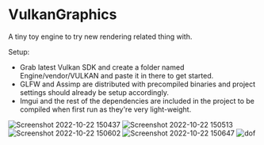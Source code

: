 # VulkanGraphics
A tiny toy engine to try new rendering related thing with. 

Setup:
- Grab latest Vulkan SDK and create a folder named Engine/vendor/VULKAN and paste it in there to get started.
- GLFW and Assimp are distributed with precompiled binaries and project settings should already be setup accordingly.
- Imgui and the rest of the dependencies are included in the project to be compiled when first run as they're very light-weight.

![Screenshot 2022-10-22 150437](https://user-images.githubusercontent.com/61450895/197343542-3e244c1e-50ea-4a0c-adef-8a9c50facd9f.png)
![Screenshot 2022-10-22 150513](https://user-images.githubusercontent.com/61450895/197343543-7ddf226b-5c0b-4798-85a8-f0d9ad4a969b.png)
![Screenshot 2022-10-22 150602](https://user-images.githubusercontent.com/61450895/197343544-d620fd64-c24c-403a-bf8d-bf7577c7620b.png)
![Screenshot 2022-10-22 150647](https://user-images.githubusercontent.com/61450895/197343545-ffb9aa64-4d30-4959-95e2-234957d9efdb.png)
![dof](https://user-images.githubusercontent.com/61450895/213594149-1924aa76-63f7-4388-b6ac-c44ba020ebbd.png)
